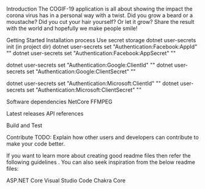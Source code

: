 Introduction
The COGIF-19 application is all about showing the impact the corona virus has in a personal way with a twist. Did you grow a beard or a moustache? Did you cut your hair yourself? Or let it grow? Share the result with the world and hopefully we make people smile!

Getting Started
Installation process
Use secret storage
dotnet user-secrets init (in project dir)
dotnet user-secrets set "Authentication:Facebook:AppId" "<app-id>"
dotnet user-secrets set "Authentication:Facebook:AppSecret" "<app-secret>"

dotnet user-secrets set "Authentication:Google:ClientId" "<client-id>"
dotnet user-secrets set "Authentication:Google:ClientSecret" "<client-secret>"

dotnet user-secrets set "Authentication:Microsoft:ClientId" "<client-id>"
dotnet user-secrets set "Authentication:Microsoft:ClientSecret" "<client-secret>"

Software dependencies
NetCore
FFMPEG

Latest releases
API references

Build and Test


Contribute
TODO: Explain how other users and developers can contribute to make your code better.

If you want to learn more about creating good readme files then refer the following guidelines . You can also seek inspiration from the below readme files:

ASP.NET Core 
Visual Studio Code 
Chakra Core 
